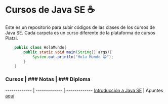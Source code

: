 # Cursos de Java SE ☕
Este es un repositorio para subir códigos de las clases de los cursos de Java SE. Cada carpeta es un curso diferente de la plataforma de cursos Platzi.
```Java
	public class HolaMundo{
		public static void main(String[] args){
			System.out.println("Hola Mundo 😁");
		}
	}
```

### Cursos | ### Notas | ### Diploma
------------- | ------------- | -------------
[Introducción a Java SE](https://platzi.com/clases/java-basico/) | Apuntes [aquí](https://mire-respect-869.notion.site/Introducci-n-a-Java-SE-80a3668a29bc4e9593db0d46088991ec)